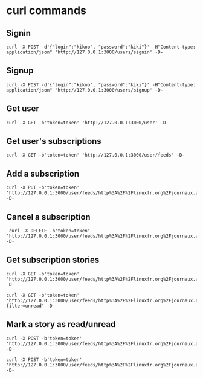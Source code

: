# curl commands

## Signin

	curl -X POST -d'{"login":"kikoo", "password":"kiki"}' -H"Content-type: application/json" 'http://127.0.0.1:3000/users/signin' -D-

## Signup

	curl -X POST -d'{"login":"kikoo", "password":"kiki"}' -H"Content-type: application/json" 'http://127.0.0.1:3000/users/signup' -D-

## Get user

	curl -X GET -b'token=token' 'http://127.0.0.1:3000/user' -D-

## Get user's subscriptions

	curl -X GET -b'token=token' 'http://127.0.0.1:3000/user/feeds' -D-

## Add a subscription

	curl -X PUT -b'token=token' 'http://127.0.0.1:3000/user/feeds/http%3A%2F%2Flinuxfr.org%2Fjournaux.atom' -D-

## Cancel a subscription

	 curl -X DELETE -b'token=token' 'http://127.0.0.1:3000/user/feeds/http%3A%2F%2Flinuxfr.org%2Fjournaux.atom' -D-

## Get subscription stories

	curl -X GET -b'token=token' 'http://127.0.0.1:3000/user/feeds/http%3A%2F%2Flinuxfr.org%2Fjournaux.atom' -D-

	curl -X GET -b'token=token' 'http://127.0.0.1:3000/user/feeds/http%3A%2F%2Flinuxfr.org%2Fjournaux.atom?filter=unread' -D-

## Mark a story as read/unread

	curl -X POST -b'token=token' 'http://127.0.0.1:3000/user/feeds/http%3A%2F%2Flinuxfr.org%2Fjournaux.atom/tag%3Alinuxfr.org%2C2005%3ADiary%2F34055/read' -D-

	curl -X POST -b'token=token' 'http://127.0.0.1:3000/user/feeds/http%3A%2F%2Flinuxfr.org%2Fjournaux.atom/tag%3Alinuxfr.org%2C2005%3ADiary%2F34055/unread' -D-

